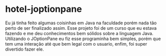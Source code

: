 # hotel-joptionpane

Eu já tinha feito algumas coisinhas em Java na faculdade porém nada tão perto de ser finalizado assim. Esse projeto foi de um curso que eu estava fazendo e me deu conhecimentos bem sólidos sobre a linguagem Java. Utilizando o JOptionPane eu fiz esse programinha bem simples, porém que tem uma interação até que bem legal com o usuario, enfim, foi super divertido fazer ele.

